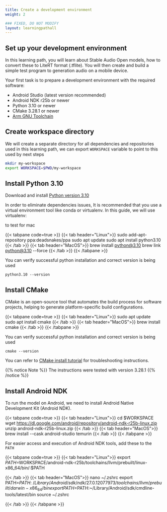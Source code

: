 ```yaml
---
title: Create a development environment
weight: 2

### FIXED, DO NOT MODIFY
layout: learningpathall
---
```


## Set up your development environment

In this learning path, you will learn about Stable Audio Open models, how to convert these to LiteRT format (.tflite). You will then create and build a simple test program to generation audio on a mobile device.

Your first task is to prepare a development environment with the required software:

- Android Studio (latest version recommended)
- Android NDK r25b or newer
- Python 3.10 or newer
- CMake 3.28.1 or newer
- [Arm GNU Toolchain](/install-guides/gcc/arm-gnu)

## Create workspace directory

We will create a separate directory for all dependencies and repositories used in this learning path, we can export `WORKSPACE` variable to point to this used by next steps

```bash
mkdir my-workspace
export WORKSPACE=$PWD/my-workspace
```


## Install Python 3.10

Download and install [Python version 3.10](https://www.python.org/downloads/release/python-3100/)

In order to eliminate dependencies issues, It is recommended that you use a virtual environment tool like conda  or virtualenv. In this guide, we will use virtualenv:

to test for mac 

{{< tabpane code=true >}}
  {{< tab header="Linux">}}
sudo add-apt-repository ppa:deadsnakes/ppa
sudo apt update
sudo apt install python3.10
  {{< /tab >}}
  {{< tab header="MacOS">}}
brew install python@3.10
brew link python@3.10 --force
  {{< /tab >}}
{{< /tabpane >}}

You can verify successful python installation and correct version is being used

```console
python3.10 --version
```

## Install CMake

CMake is an open-source tool that automates the build process for software projects, helping to generate platform-specific build configurations.

{{< tabpane code=true >}}
  {{< tab header="Linux">}}
sudo apt update
sudo apt install cmake
  {{< /tab >}}
  {{< tab header="MacOS">}}
brew install cmake
  {{< /tab >}}
{{< /tabpane >}}


You can verify successful python installation and correct version is being used
```console
cmake --version
```

You can refer to [CMake install tutorial](/install-guides/cmake/) for troubleshooting instructions.


{{% notice Note %}}
The instructions were tested with version 3.28.1
{{% /notice %}}

## Install Android NDK

To run the model on Android, we need to install Android Native Development Kit (Android NDK).

{{< tabpane code=true >}}
  {{< tab header="Linux">}}
cd $WORKSPACE
wget https://dl.google.com/android/repository/android-ndk-r25b-linux.zip
unzip android-ndk-r25b-linux.zip
  {{< /tab >}}
  {{< tab header="MacOS">}}
brew install --cask android-studio temurin
  {{< /tab >}}
{{< /tabpane >}}

For easier access and execution of Android NDK tools, add these to the `PATH`

{{< tabpane code=true >}}
  {{< tab header="Linux">}}
export $PATH=$WORKSPACE/android-ndk-r25b/toolchains/llvm/prebuilt/linux-x86_64/bin/:$PATH

  {{< /tab >}}
  {{< tab header="MacOS">}}
nano ~/.zshrc
export PATH=$PATH:~/Library/Android/sdk/ndk/27.0.12077973/toolchains/llvm/prebuilt/darwin-x86_64/bin
export PATH=$PATH:~/Library/Android/sdk/cmdline-tools/latest/bin
source ~/.zshrc

  {{< /tab >}}
{{< /tabpane >}}



